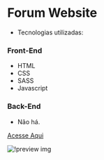# Forum Website

- Tecnologias utilizadas:

### Front-End

- HTML
- CSS
- SASS
- Javascript

### Back-End

- Não há.

[Acesse Aqui](https://reactmarket-seven.vercel.app/)

![!preview img](https://i.imgur.com/wEUWnyn.png)
